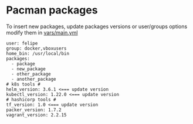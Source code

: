 # Pacman packages

To insert new packages, update packages versions or user/groups options modify them in [vars/main.yml](./vars/main.yml)

```
user: felipe
group: docker,vboxusers
home_bin: /usr/local/bin
packages:
  - package
  - new_package
  - other_package
  - another_package
# k8s tools #  
helm_version: 3.6.1 <=== update version
kubectl_version: 1.22.0 <=== update version
# hashicorp tools # 
tf_version: 1.0 <=== update version
packer_version: 1.7.2
vagrant_version: 2.2.15
```